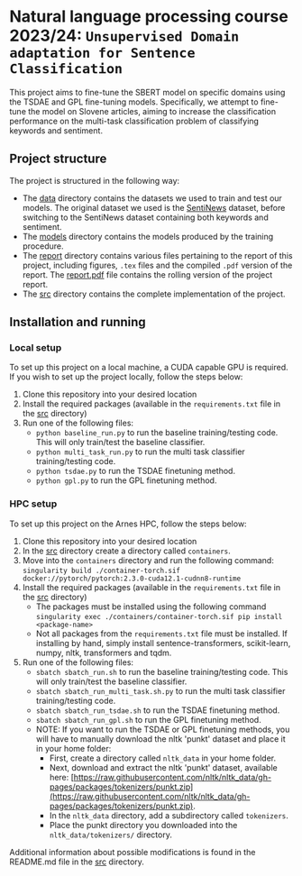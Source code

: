 # Natural language processing course 2023/24: `Unsupervised Domain adaptation for Sentence Classification`

This project aims to fine-tune the SBERT model on specific domains using the TSDAE and GPL fine-tuning models. Specifically, we attempt to fine-tune the model on Slovene articles, aiming to increase the classification performance on the multi-task classification problem of classifying keywords and sentiment. 

## Project structure

The project is structured in the following way:

- The [data](data/) directory contains the datasets we used to train and test our models. The original dataset we used is the [SentiNews](https://www.clarin.si/repository/xmlui/handle/11356/1397#) dataset, before switching to the SentiNews dataset containing both keywords and sentiment.
- The [models](models/) directory contains the models produced by the training procedure.
- The [report](report/) directory contains various files pertaining to the report of this project, including figures, `.tex` files and the compiled `.pdf` version of the report. The [report.pdf](report/report.pdf) file contains the rolling version of the project report.
- The [src](src/) directory contains the complete implementation of the project.

## Installation and running

### Local setup

To set up this project on a local machine, a CUDA capable GPU is required. If you wish to set up the project locally, follow the steps below:

1. Clone this repository into your desired location
2. Install the required packages (available in the `requirements.txt` file in the [src](src/) directory)
3. Run one of the following files:
    - `python baseline_run.py` to run the baseline training/testing code. This will only train/test the baseline classifier.
    - `python multi_task_run.py` to run the multi task classifier training/testing code.
    - `python tsdae.py` to run the TSDAE finetuning method.
    - `python gpl.py` to run the GPL finetuning method.

### HPC setup

To set up this project on the Arnes HPC, follow the steps below:

1. Clone this repository into your desired location
2. In the [src](src/) directory create a directory called `containers`.
3. Move into the `containers` directory and run the following command: `singularity build ./container-torch.sif docker://pytorch/pytorch:2.3.0-cuda12.1-cudnn8-runtime`
4. Install the required packages (available in the `requirements.txt` file in the [src](src/) directory)
    - The packages must be installed using the following command `singularity exec ./containers/container-torch.sif pip install <package-name>`
    - Not all packages from the `requirements.txt` file must be installed. If installing by hand, simply install sentence-transformers, scikit-learn, numpy, nltk, transformers and tqdm.  
5. Run one of the following files:
    - `sbatch sbatch_run.sh` to run the baseline training/testing code. This will only train/test the baseline classifier.
    - `sbatch sbatch_run_multi_task.sh.py` to run the multi task classifier training/testing code.
    - `sbatch sbatch_run_tsdae.sh` to run the TSDAE finetuning method.
    - `sbatch sbatch_run_gpl.sh` to run the GPL finetuning method.
    - NOTE: If you want to run the TSDAE or GPL finetuning methods, you will have to manually download the nltk 'punkt' dataset and place it in your home folder:
        - First, create a directory called `nltk_data` in your home folder.
        - Next, download and extract the nltk 'punkt' dataset, available here: [https://raw.githubusercontent.com/nltk/nltk_data/gh-pages/packages/tokenizers/punkt.zip](https://raw.githubusercontent.com/nltk/nltk_data/gh-pages/packages/tokenizers/punkt.zip).
        - In the `nltk_data` directory, add a subdirectory called `tokenizers`.
        - Place the punkt directory you downloaded into the `nltk_data/tokenizers/` directory.

Additional information about possible modifications is found in the README.md file in the [src](src/) directory.

